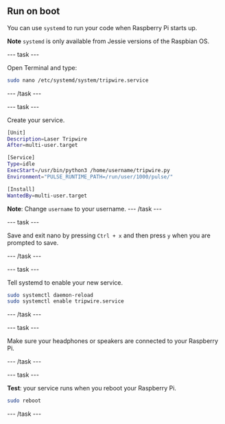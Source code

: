 ## Run on boot

You can use `systemd` to run your code when Raspberry Pi starts up.

**Note** `systemd` is only available from Jessie versions of the Raspbian OS.

--- task ---

Open Terminal and type:

```bash
sudo nano /etc/systemd/system/tripwire.service
```

--- /task ---

--- task ---

Create your service.

```bash
[Unit]
Description=Laser Tripwire
After=multi-user.target

[Service]
Type=idle
ExecStart=/usr/bin/python3 /home/username/tripwire.py
Environment="PULSE_RUNTIME_PATH=/run/user/1000/pulse/"

[Install]
WantedBy=multi-user.target
```
**Note**: Change `username` to your username.
--- /task ---

--- task ---

Save and exit nano by pressing `Ctrl + x` and then press `y` when you are prompted to save.

--- /task ---

--- task ---

Tell systemd to enable your new service.

```bash
sudo systemctl daemon-reload
sudo systemctl enable tripwire.service
```

--- /task ---

--- task ---

Make sure your headphones or speakers are connected to your Raspberry Pi.

--- /task ---

--- task ---

**Test**: your service runs when you reboot your Raspberry Pi.

```bash
sudo reboot
```

--- /task ---
